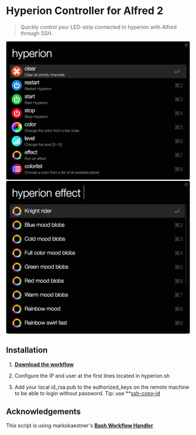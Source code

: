 # Hyperion Controller for Alfred 2

> Quickly control your LED-strip connected to hyperion with Alfred through SSH.

![Index](/screenshots/index.png)
![Effects](/screenshots/effects.png)

## Installation
1. **[Download the workflow](https://github.com/Nosskirneh/hyperion-alfred-workflow/releases/download/v1.0/Hyperion.Controller.alfredworkflow)** 

2. Configure the IP and user at the first lines located in hyperion.sh

3. Add your local id_rsa.pub to the authorized_keys on the remote machine to be able to login without password. Tip: use **[ssh-copy-id](http://linux.die.net/man/1/ssh-copy-id)

## Acknowledgements
This script is using markokaestner's **[Bash Workflow Handler](https://github.com/markokaestner/bash-workflow-handler)**